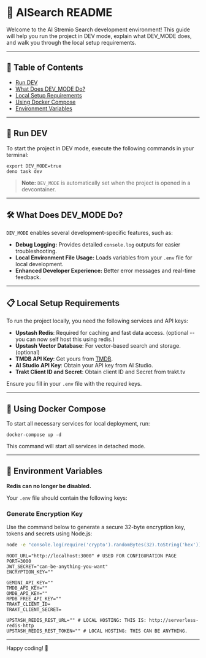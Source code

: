# 🚀 AISearch README

Welcome to the AI Stremio Search development environment! This guide will help
you run the project in DEV mode, explain what DEV_MODE does, and walk you
through the local setup requirements.

---

## 📖 Table of Contents

- [Run DEV](#run-dev)
- [What Does DEV_MODE Do?](#what-does-dev_mode-do)
- [Local Setup Requirements](#local-setup-requirements)
- [Using Docker Compose](#using-docker-compose)
- [Environment Variables](#environment-variables)

---

## 🔧 Run DEV

To start the project in DEV mode, execute the following commands in your
terminal:

```shell
export DEV_MODE=true
deno task dev
```

> **Note:** `DEV_MODE` is automatically set when the project is opened in a
> devcontainer.

---

## 🛠 What Does DEV_MODE Do?

`DEV_MODE` enables several development-specific features, such as:

- **Debug Logging:** Provides detailed `console.log` outputs for easier
  troubleshooting.
- **Local Environment File Usage:** Loads variables from your `.env` file for
  local development.
- **Enhanced Developer Experience:** Better error messages and real-time
  feedback.

---

## 📋 Local Setup Requirements

To run the project locally, you need the following services and API keys:

- **Upstash Redis**: Required for caching and fast data access. (optional -- you can now self host this using redis.)
- **Upstash Vector Database**: For vector-based search and storage. (optional)
- **TMDB API Key**: Get yours from [TMDB](https://www.themoviedb.org/).
- **AI Studio API Key**: Obtain your API key from AI Studio.
- **Trakt Client ID and Secret**: Obtain client ID and Secret from trakt.tv

Ensure you fill in your `.env` file with the required keys.

---

## 🐳 Using Docker Compose

To start all necessary services for local deployment, run:

```shell
docker-compose up -d
```

This command will start all services in detached mode.

---

## 🌱 Environment Variables

**Redis can no longer be disabled.**

Your `.env` file should contain the following keys:

### Generate Encryption Key

Use the command below to generate a secure 32-byte encryption key, tokens and secrets using Node.js:

```bash
node -e "console.log(require('crypto').randomBytes(32).toString('hex'))"
```

```dotenv
ROOT_URL="http://localhost:3000" # USED FOR CONFIGURATION PAGE
PORT=3000
JWT_SECRET="can-be-anything-you-want"
ENCRYPTION_KEY=""

GEMINI_API_KEY=""
TMDB_API_KEY=""
OMDB_API_KEY=""
RPDB_FREE_API_KEY=""
TRAKT_CLIENT_ID=
TRAKT_CLIENT_SECRET=

UPSTASH_REDIS_REST_URL="" # LOCAL HOSTING: THIS IS: http://serverless-redis-http
UPSTASH_REDIS_REST_TOKEN="" # LOCAL HOSTING: THIS CAN BE ANYTHING.
```

---

Happy coding! 🎉
